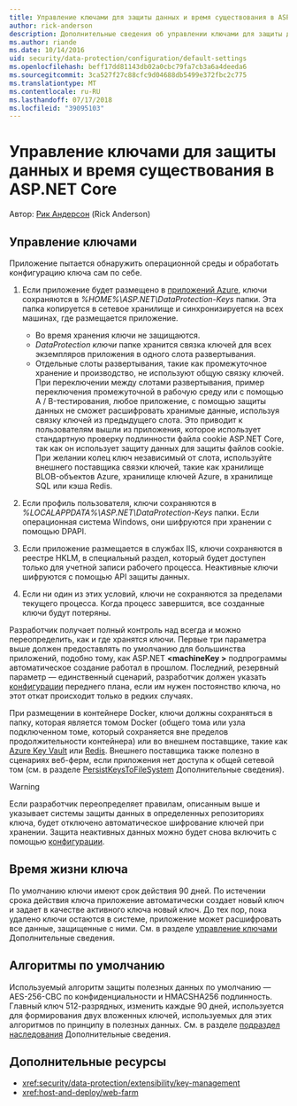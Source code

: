 ```yaml
---
title: Управление ключами для защиты данных и время существования в ASP.NET Core
author: rick-anderson
description: Дополнительные сведения об управлении ключами для защиты данных и время существования в ASP.NET Core.
ms.author: riande
ms.date: 10/14/2016
uid: security/data-protection/configuration/default-settings
ms.openlocfilehash: beff17dd81143db02a0cbc79fa7cb3a6a4deeda6
ms.sourcegitcommit: 3ca527f27c88cfc9d04688db5499e372fbc2c775
ms.translationtype: MT
ms.contentlocale: ru-RU
ms.lasthandoff: 07/17/2018
ms.locfileid: "39095103"
---
```

# <a name="data-protection-key-management-and-lifetime-in-aspnet-core"></a>Управление ключами для защиты данных и время существования в ASP.NET Core

Автор: [Рик Андерсон](https://twitter.com/RickAndMSFT) (Rick Anderson)

## <a name="key-management"></a>Управление ключами

Приложение пытается обнаружить операционной среды и обработать конфигурацию ключа сам по себе.

1. Если приложение будет размещено в [приложений Azure](https://azure.microsoft.com/services/app-service/), ключи сохраняются в *%HOME%\ASP.NET\DataProtection-Keys* папки. Эта папка копируется в сетевое хранилище и синхронизируется на всех машинах, где размещается приложение.
   * Во время хранения ключи не защищаются.
   * *DataProtection ключи* папке хранится связка ключей для всех экземпляров приложения в одного слота развертывания.
   * Отдельные слоты развертывания, такие как промежуточное хранение и производство, не используют общую связку ключей. При переключении между слотами развертывания, пример переключения промежуточной в рабочую среду или с помощью A / B-тестирования, любое приложение, с помощью защиты данных не сможет расшифровать хранимые данные, используя связку ключей из предыдущего слота. Это приводит к пользователям вышли из приложения, которое использует стандартную проверку подлинности файла cookie ASP.NET Core, так как он использует защиту данных для защиты файлов cookie. При желании колец ключ независимый от слота, используйте внешнего поставщика связки ключей, такие как хранилище BLOB-объектов Azure, хранилище ключей Azure, в хранилище SQL или кэша Redis.

1. Если профиль пользователя, ключи сохраняются в *%LOCALAPPDATA%\ASP.NET\DataProtection-Keys* папки. Если операционная система Windows, они шифруются при хранении с помощью DPAPI.

1. Если приложение размещается в службах IIS, ключи сохраняются в реестре HKLM, в специальный раздел, который будет доступен только для учетной записи рабочего процесса. Неактивные ключи шифруются с помощью API защиты данных.

1. Если ни один из этих условий, ключи не сохраняются за пределами текущего процесса. Когда процесс завершится, все созданные ключи будут потеряны.

Разработчик получает полный контроль над всегда и можно переопределить, как и где хранятся ключи. Первые три параметра выше должен предоставлять по умолчанию для большинства приложений, подобно тому, как ASP.NET  **\<machineKey >** подпрограммы автоматическое создание работал в прошлом. Последний, резервный параметр — единственный сценарий, разработчик должен указать [конфигурации](xref:security/data-protection/configuration/overview) переднего плана, если им нужен постоянство ключа, но этот откат происходит только в редких случаях.

При размещении в контейнере Docker, ключи должны сохраняться в папку, которая является томом Docker (общего тома или узла подключенном томе, который сохраняется вне пределов продолжительности контейнера) или во внешнем поставщике, такие как [Azure Key Vault](https://azure.microsoft.com/services/key-vault/) или [Redis](https://redis.io/). Внешнего поставщика также полезно в сценариях веб-ферм, если приложения нет доступа к общей сетевой том (см. в разделе [PersistKeysToFileSystem](xref:security/data-protection/configuration/overview#persistkeystofilesystem) Дополнительные сведения).

> [!WARNING]
> Если разработчик переопределяет правилам, описанным выше и указывает системы защиты данных в определенных репозиториях ключа, будет отключено автоматическое шифрование ключей при хранении. Защита неактивных данных можно будет снова включить с помощью [конфигурации](xref:security/data-protection/configuration/overview).

## <a name="key-lifetime"></a>Время жизни ключа

По умолчанию ключи имеют срок действия 90 дней. По истечении срока действия ключа приложение автоматически создает новый ключ и задает в качестве активного ключа новый ключ. До тех пор, пока удалено ключи остаются в системе, приложение может расшифровать все данные, защищенные с ними. См. в разделе [управление ключами](xref:security/data-protection/implementation/key-management#key-expiration-and-rolling) Дополнительные сведения.

## <a name="default-algorithms"></a>Алгоритмы по умолчанию

Используемый алгоритм защиты полезных данных по умолчанию — AES-256-CBC по конфиденциальности и HMACSHA256 подлинность. Главный ключ 512-разрядных, изменить каждые 90 дней, используется для формирования двух вложенных ключей, используемых для этих алгоритмов по принципу в полезных данных. См. в разделе [подраздел наследования](xref:security/data-protection/implementation/subkeyderivation#additional-authenticated-data-and-subkey-derivation) Дополнительные сведения.

## <a name="additional-resources"></a>Дополнительные ресурсы

* <xref:security/data-protection/extensibility/key-management>
* <xref:host-and-deploy/web-farm>
